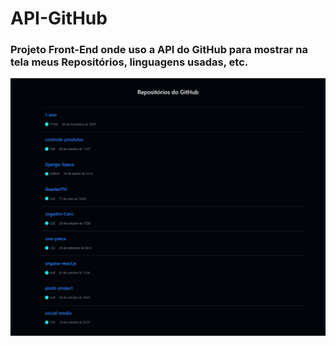 # API-GitHub
### Projeto Front-End onde uso a API do GitHub para mostrar na tela meus Repositórios, linguagens usadas, etc.

![Texto Alternativo](https://github.com/GuedesThi/API-GitHub/blob/main/screencapture-127-0-0-1-5500-index-html-2023-11-13-16_18_27.png)

